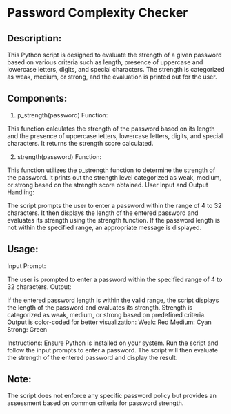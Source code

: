 # Password Complexity Checker

## Description:


This Python script is designed to evaluate the strength of a given password based on various criteria such as length, presence of uppercase and lowercase letters, digits, and special characters. The strength is categorized as weak, medium, or strong, and the evaluation is printed out for the user.

## Components:

1. p_strength(password) Function:

This function calculates the strength of the password based on its length and the presence of uppercase letters, lowercase letters, digits, and special characters.
It returns the strength score calculated.

2. strength(password) Function:

This function utilizes the p_strength function to determine the strength of the password.
It prints out the strength level categorized as weak, medium, or strong based on the strength score obtained.
User Input and Output Handling:

The script prompts the user to enter a password within the range of 4 to 32 characters.
It then displays the length of the entered password and evaluates its strength using the strength function.
If the password length is not within the specified range, an appropriate message is displayed.


## Usage:


Input Prompt:

The user is prompted to enter a password within the specified range of 4 to 32 characters.
Output:

If the entered password length is within the valid range, the script displays the length of the password and evaluates its strength.
Strength is categorized as weak, medium, or strong based on predefined criteria.
Output is color-coded for better visualization:
Weak: Red
Medium: Cyan
Strong: Green


Instructions:
Ensure Python is installed on your system.
Run the script and follow the input prompts to enter a password.
The script will then evaluate the strength of the entered password and display the result.


## Note:
The script does not enforce any specific password policy but provides an assessment based on common criteria for password strength.

